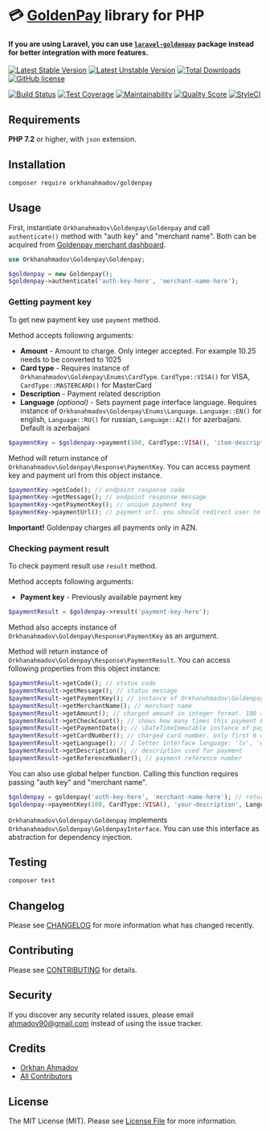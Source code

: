 # :credit_card: [GoldenPay](http://www.goldenpay.az) library for PHP

#### If you are using Laravel, you can use [`laravel-goldenpay`](https://github.com/orkhanahmadov/laravel-goldenpay) package instead for better integration with more features.

[![Latest Stable Version](https://poser.pugx.org/orkhanahmadov/goldenpay/v/stable)](https://packagist.org/packages/orkhanahmadov/goldenpay)
[![Latest Unstable Version](https://poser.pugx.org/orkhanahmadov/goldenpay/v/unstable)](https://packagist.org/packages/orkhanahmadov/goldenpay)
[![Total Downloads](https://img.shields.io/packagist/dt/orkhanahmadov/goldenpay)](https://packagist.org/packages/orkhanahmadov/goldenpay)
[![GitHub license](https://img.shields.io/github/license/orkhanahmadov/goldenpay.svg)](https://github.com/orkhanahmadov/goldenpay/blob/master/LICENSE.md)

[![Build Status](https://img.shields.io/travis/orkhanahmadov/goldenpay.svg)](https://travis-ci.org/orkhanahmadov/goldenpay)
[![Test Coverage](https://api.codeclimate.com/v1/badges/92b05e08792d8c204cf6/test_coverage)](https://codeclimate.com/github/orkhanahmadov/goldenpay/test_coverage)
[![Maintainability](https://api.codeclimate.com/v1/badges/92b05e08792d8c204cf6/maintainability)](https://codeclimate.com/github/orkhanahmadov/goldenpay/maintainability)
[![Quality Score](https://img.shields.io/scrutinizer/g/orkhanahmadov/goldenpay.svg)](https://scrutinizer-ci.com/g/orkhanahmadov/goldenpay)
[![StyleCI](https://github.styleci.io/repos/184265600/shield?branch=master)](https://github.styleci.io/repos/184265600)

## Requirements

**PHP 7.2** or higher, with ``json`` extension.

## Installation

```bash
composer require orkhanahmadov/goldenpay
```

## Usage

First, instantiate ``Orkhanahmadov\Goldenpay\Goldenpay`` and call ``authenticate()`` method with "auth key" and "merchant name". Both can be acquired from [Goldenpay merchant dashboard](https://rest.goldenpay.az/merchant/).

```php
use Orkhanahmadov\Goldenpay\Goldenpay;

$goldenpay = new Goldenpay();
$goldenpay->authenticate('auth-key-here', 'merchant-name-here');
```

### Getting payment key
To get new payment key use ``payment`` method.

Method accepts following arguments:
* **Amount** - Amount to charge. Only integer accepted. For example 10.25 needs to be converted to 1025
* **Card type** - Requires instance of `Orkhanahmadov\Goldenpay\Enums\CardType`.
`CardType::VISA()` for VISA, `CardType::MASTERCARD()` for MasterCard
* **Description** - Payment related description
* **Language** *(optional)* - Sets payment page interface language. Requires instance of `Orkhanahmadov\Goldenpay\Enums\Language`.
`Language::EN()` for english, `Language::RU()` for russian, `Language::AZ()` for azerbaijani. Default is azerbaijani

```php
$paymentKey = $goldenpay->payment(100, CardType::VISA(), 'item-description', Language::EN());
```

Method will return instance of ``Orkhanahmadov\Goldenpay\Response\PaymentKey``. You can access payment key and payment url from this object instance.

```php
$paymentKey->getCode(); // endpoint response code
$paymentKey->getMessage(); // endpoint response message
$paymentKey->getPaymentKey(); // unique payment key
$paymentKey->paymentUrl(); // payment url. you should redirect user to this url to start payment
```

**Important!** Goldenpay charges all payments only in AZN.

### Checking payment result
To check payment result use ``result`` method.

Method accepts following arguments:
* **Payment key** - Previously available payment key

```php
$paymentResult = $goldenpay->result('payment-key-here');
```

Method also accepts instance of ``Orkhanahmadov\Goldenpay\Response\PaymentKey`` as an argument.

Method will return instance of ``Orkhanahmadov\Goldenpay\Response\PaymentResult``. You can access following properties from this object instance:

```php
$paymentResult->getCode(); // status code
$paymentResult->getMessage(); // status message
$paymentResult->getPaymentKey(); // instance of Orkhanahmadov\Goldenpay\Response\PaymentKey
$paymentResult->getMerchantName(); // merchant name
$paymentResult->getAmount(); // charged amount in integer format. 100 = 1.00
$paymentResult->getCheckCount(); // shows how many times this payment key result checked
$paymentResult->getPaymentDate(); // \DateTimeImmutable instance of payment date
$paymentResult->getCardNumber(); // charged card number. only first 6 digits and last 4 digits. Example: 422865******8101
$paymentResult->getLanguage(); // 2 letter interface language: 'lv', 'en' or 'ru'
$paymentResult->getDescription(); // description used for payment
$paymentResult->getReferenceNumber(); // payment reference number
```

You can also use global helper function. Calling this function requires passing "auth key" and "merchant name".

```php
$goldenpay = goldenpay('auth-key-here', 'merchant-name-here'); // returns instance of "Orkhanahmadov\Goldenpay\Goldenpay"
$goldenpay->paymentKey(100, CardType::VISA(), 'your-description', Language::EN());
```

``Orkhanahmadov\Goldenpay\Goldenpay`` implements ``Orkhanahmadov\Goldenpay\GoldenpayInterface``. You can use this interface as abstraction for dependency injection.

## Testing

``` bash
composer test
```

## Changelog

Please see [CHANGELOG](CHANGELOG.md) for more information what has changed recently.

## Contributing

Please see [CONTRIBUTING](CONTRIBUTING.md) for details.

## Security

If you discover any security related issues, please email ahmadov90@gmail.com instead of using the issue tracker.

## Credits

- [Orkhan Ahmadov](https://github.com/orkhanahmadov)
- [All Contributors](../../contributors)

## License

The MIT License (MIT). Please see [License File](LICENSE.md) for more information.
